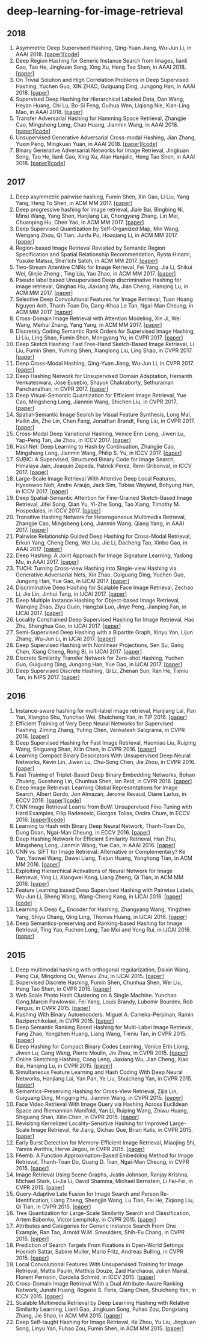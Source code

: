 # deep-learning-for-image-retrieval

## 2018
1.	Asymmetric Deep Supervised Hashing, Qing-Yuan Jiang, Wu-Jun Li, in AAAI 2018. [[paper](https://cs.nju.edu.cn/lwj/paper/AAAI18_ADSH.pdf)][[code](https://github.com/jiangqy/ADSH-AAAI2018)]
2.	Deep Region Hashing for Generic Instance Search from Images, lianli Gao, Tao He, Jingkuan Song, Xing Xu, Heng Tao Shen, in AAAI 2018. [[paper](https://arxiv.org/pdf/1701.07901)]
3.	On Trivial Solution and High Correlation Problems in Deep Supervised Hashing, Yuchen Guo, XIN ZHAO, Guiguang Ding, Jungong Han, in AAAI 2018. [[paper](http://eprints.lancs.ac.uk/123575/1/2018_3.pdf)]
4.	Supervised Deep Hashing for Hierarchical Labeled Data, Dan Wang, Heyan Huang, Chi Lu, Bo-Si Feng, Guihua Wen, Liqiang Nie, Xian-Ling Mao, in AAAI 2018. [[paper](https://arxiv.org/abs/1704.02088)]
5.	Transfer Adversarial Hashing for Hamming Space Retrieval, Zhangjie Cao, Mingsheng Long, Chao Huang, Jianmin Wang, in AAAI 2018. [[paper](https://arxiv.org/abs/1712.04616)][[code](https://github.com/thuml/TAH)]
6.	Unsupervised Generative Adversarial Cross-modal Hashing, Jian Zhang, Yuxin Peng, Mingkuan Yuan, in AAAI 2018. [[paper](https://arxiv.org/abs/1712.00358)][[code](https://github.com/PKU-ICST-MIPL/UGACH_AAAI2018)]
7.	Binary Generative Adversarial Networks for Image Retrieval, Jingkuan Song, Tao He, lianli Gao, Xing Xu, Alan Hanjalic, Heng Tao Shen, in AAAI 2018. [[paper](https://arxiv.org/abs/1708.04150)][[code](https://github.com/htconquer/BGAN)]

## 2017
1.	Deep asymmetric pairwise hashing, Fumin Shen, Xin Gao, Li Liu, Yang Yang, Heng To Shen, in ACM MM 2017. [[paper](http://cfm.uestc.edu.cn/~fshen/DAPH.pdf)]
2.	Deep progressive hashing for image retrieval, Jiale Bai, Bingbing Ni, Minsi Wang, Yang Shen, Hanjiang Lai, Chongyang Zhang, Lin Mei, Chuanping Hu, Chen Yao, in ACM MM 2017. [[paper](https://dl.acm.org/citation.cfm?id=3123280)]
3.	Deep Supervised Quantization by Self-Organized Map, Min Wang, Wengang Zhou, Qi Tian, Junfu Pu, Houqiang Li, in ACM MM 2017. [[paper](https://dl.acm.org/citation.cfm?doid=3123266.3123415)]
4.	Region-based Image Retrieval Revisited by Semantic Region Specification and Spatial Relationship Recommendation, Ryota Hinami, Yusuke Matsui, Shin'Ichi Satoh, in ACM MM 2017. [[paper](https://arxiv.org/abs/1709.09106)]
5.	Two-Stream Attentive CNNs for Image Retrieval, Fei Yang, Jia Li, Shikui Wei, Qinjie Zheng , Ting Liu, Yao Zhao, in ACM MM 2017. [[paper](http://mic.bjtu.edu.cn/resouce/2017-ACMMM2017-Yang.pdf)]
6.	Pseudo label based Unsupervised Deep discriminative Hashing for image retrieval, Qinghao Hu, Jiaxiang Wu, Jian Cheng, Hanqing Lu, in ACM MM 2017. [[paper](https://doi.org/10.1145/3123266.3123403)]
7.	Selective Deep Convolutional Features for Image Retrieval, Tuan Hoang Nguyen Anh, Thanh-Toan Do, Dang-Khoa Le Tan, Ngai-Man Cheung, in ACM MM 2017. [[paper](https://arxiv.org/abs/1707.00809)]
8.	Cross-Domain Image Retrieval with Attention Modeling, Xin Ji, Wei Wang, Meihui Zhang, Yang Yang, in ACM MM 2017. [[paper](https://arxiv.org/abs/1709.01784)]
9.	Discretely Coding Semantic Rank Orders for Supervised Image Hashing, Li Liu, Ling Shao, Fumin Shen, Mengyang Yu, in CVPR 2017. [[paper](http://openaccess.thecvf.com/content_cvpr_2017/papers/Liu_Discretely_Coding_Semantic_CVPR_2017_paper.pdf)]
10.	Deep Sketch Hashing: Fast Free-Hand Sketch-Based Image Retrieval, Li Liu, Fumin Shen, Yuming Shen, Xianglong Liu, Ling Shao, in CVPR 2017. [[paper](http://openaccess.thecvf.com/content_cvpr_2017/papers/Liu_Deep_Sketch_Hashing_CVPR_2017_paper.pdf)]
11.	Deep Cross-Modal Hashing, Qing-Yuan Jiang, Wu-Jun Li, in CVPR 2017. [[paper](http://openaccess.thecvf.com/content_cvpr_2017/papers/Jiang_Deep_Cross-Modal_Hashing_CVPR_2017_paper.pdf)]
12.	Deep Hashing Network for Unsupervised Domain Adaptation, Hemanth Venkateswara, Jose Eusebio, Shayok Chakraborty, Sethuraman Panchanathan, in CVPR 2017. [[paper](http://openaccess.thecvf.com/content_cvpr_2017/papers/Venkateswara_Deep_Hashing_Network_CVPR_2017_paper.pdf)]
13.	Deep Visual-Semantic Quantization for Efficient Image Retrieval, Yue Cao, Mingsheng Long, Jianmin Wang, Shichen Liu, in CVPR 2017. [[paper](http://openaccess.thecvf.com/content_cvpr_2017/papers/Cao_Deep_Visual-Semantic_Quantization_CVPR_2017_paper.pdf)]
14.	Spatial-Semantic Image Search by Visual Feature Synthesis, Long Mai, Hailin Jin, Zhe Lin, Chen Fang, Jonathan Brandt, Feng Liu, in CVPR 2017. [[paper](http://openaccess.thecvf.com/content_cvpr_2017/papers/Mai_Spatial-Semantic_Image_Search_CVPR_2017_paper.pdf)]
15.	Cross-Modal Deep Variational Hashing, Venice Erin Liong, Jiwen Lu, Yap-Peng Tan, Jie Zhou, in ICCV 2017. [[paper](http://openaccess.thecvf.com/content_ICCV_2017/papers/Liong_Cross-Modal_Deep_Variational_ICCV_2017_paper.pdf)]
16.	HashNet: Deep Learning to Hash by Continuation, Zhangjie Cao, Mingsheng Long, Jianmin Wang, Philip S. Yu, in ICCV 2017. [[paper](http://openaccess.thecvf.com/content_ICCV_2017/papers/Cao_HashNet_Deep_Learning_ICCV_2017_paper.pdf)]
17.	SUBIC: A Supervised, Structured Binary Code for Image Search, Himalaya Jain, Joaquin Zepeda, Patrick Perez, Remi Gribonval, in ICCV 2017. [[paper](http://openaccess.thecvf.com/content_ICCV_2017/papers/Jain_SUBIC_A_Supervised_ICCV_2017_paper.pdf)]
18.	Large-Scale Image Retrieval With Attentive Deep Local Features, Hyeonwoo Noh, Andre Araujo, Jack Sim, Tobias Weyand, Bohyung Han, in ICCV 2017. [[paper](http://openaccess.thecvf.com/content_ICCV_2017/papers/Noh_Large-Scale_Image_Retrieval_ICCV_2017_paper.pdf)]
19.	Deep Spatial-Semantic Attention for Fine-Grained Sketch-Based Image Retrieval, Jifei Song, Qian Yu, Yi-Zhe Song, Tao Xiang, Timothy M. Hospedales, in ICCV 2017. [[paper](http://openaccess.thecvf.com/content_ICCV_2017/papers/Song_Deep_Spatial-Semantic_Attention_ICCV_2017_paper.pdf)]
20.	Transitive	Hashing Network for Heterogeneous Multimedia Retrieval, Zhangjie Cao, Mingsheng Long, Jianmin Wang, Qiang Yang, in AAAI 2017. [[paper](https://arxiv.org/abs/1608.04307)]
21.	Pairwise Relationship Guided	Deep Hashing for Cross-Modal Retrieval, Erkun Yang, Cheng Deng, Wei Liu,	Jie Li, Dacheng	Tao,	Xinbo Gao, in AAAI 2017. [[paper](https://aaai.org/ocs/index.php/AAAI/AAAI17/paper/view/14326)]
22.	Deep Hashing:	A Joint Approach for Image Signature Learning, Yadong Mu, in AAAI 2017. [[paper](https://aaai.org/ocs/index.php/AAAI/AAAI17/paper/download/14598/14418)]
23.	TUCH: Turning Cross-view Hashing into Single-view Hashing via Generative Adversarial Nets, Xin Zhao, Guiguang Ding, Yuchen Guo, Jungong Han, Yue Gao, in IJCAI 2017. [[paper](https://www.ijcai.org/proceedings/2017/0491.pdf)]
24.	Discriminative Deep Hashing for Scalable Face Image Retrieval, Zechao Li, Jie Lin, Jinhui Tang, in IJCAI 2017. [[paper](http://static.ijcai.org/proceedings-2017/0315.pdf)]
25.	Deep Multiple Instance Hashing for Object-based Image Retrieval, Wanqing Zhao, Ziyu Guan, Hangzai Luo, Jinye Peng, Jianping Fan, in IJCAI 2017. [[paper](https://www.ijcai.org/proceedings/2017/0490.pdf)]
26.	Locality Constrained Deep Supervised Hashing for Image Retrieval, Hao Zhu, Shenghua Gao, in IJCAI 2017. [[paper](https://www.ijcai.org/proceedings/2017/0499.pdf)]
27.	Semi-Supervised Deep Hashing with a Bipartite Graph, Xinyu Yan, Lijun Zhang, Wu-Jun Li, in IJCAI 2017. [[paper](https://www.ijcai.org/proceedings/2017/0452.pdf)]
28.	Deep Supervised Hashing with Nonlinear Projections, Sen Su, Gang Chen, Xiang Cheng, Rong Bi, in IJCAI 2017. [[paper](https://www.ijcai.org/proceedings/2017/0388.pdf)]
29.	Discrete Similarity Transfer Network for Zero-shot Hashing, Yuchen Guo, Guiguang Ding, Jungong Han, Yue Gao, in IJCAI 2017. [[paper](http://static.ijcai.org/proceedings-2017/0245.pdf)]
30.	Deep Supervised Discrete Hashing, Qi Li, Zhenan Sun, Ran He, Tieniu Tan, in NIPS 2017. [[paper](http://papers.nips.cc/paper/6842-deep-supervised-discrete-hashing.pdf)] 

## 2016
1.	Instance-aware hashing for multi-label image retrieval, Hanjiang Lai, Pan Yan, Xiangbo Shu, Yunchao Wei, Shuicheng Yan, in TIP 2016. [[paper](https://ieeexplore.ieee.org/document/7438833/)]
2.	Efficient Training of Very Deep Neural Networks for Supervised Hashing, Ziming Zhang, Yuting Chen, Venkatesh Saligrama, in CVPR 2016. [[paper](https://www.cv-foundation.org/openaccess/content_cvpr_2016/papers/Zhang_Efficient_Training_of_CVPR_2016_paper.pdf)]
3.	Deep Supervised Hashing for Fast Image Retrieval, Haomiao Liu, Ruiping Wang, Shiguang Shan, Xilin Chen, in CVPR 2016. [[paper](https://www.cv-foundation.org/openaccess/content_cvpr_2016/papers/Liu_Deep_Supervised_Hashing_CVPR_2016_paper.pdf)]
4.	Learning Compact Binary Descriptors With Unsupervised Deep Neural Networks, Kevin Lin, Jiwen Lu, Chu-Song Chen, Jie Zhou, in CVPR 2016. [[paper](https://www.cv-foundation.org/openaccess/content_cvpr_2016/papers/Lin_Learning_Compact_Binary_CVPR_2016_paper.pdf)]
5.	Fast Training of Triplet-Based Deep Binary Embedding Networks, Bohan Zhuang, Guosheng Lin, Chunhua Shen, Ian Reid, in CVPR 2016. [[paper](https://www.cv-foundation.org/openaccess/content_cvpr_2016/papers/Zhuang_Fast_Training_of_CVPR_2016_paper.pdf)]
6.	Deep Image Retrieval: Learning Global Representations for Image Search, Albert Gordo, Jon Almazan, Jerome Revaud, Diane Larlus, in ECCV 2016. [[paper](https://link.springer.com/chapter/10.1007/978-3-319-46466-4_15)][[code](https://github.com/figitaki/deep-retrieval)]
7.	CNN Image Retrieval Learns from BoW: Unsupervised Fine-Tuning with Hard Examples, Filip Radenovic, Giorgos Tolias, Ondra Chum, in ECCV 2016. [[paper](http://arxiv.org/abs/1604.02426)][[code](https://github.com/filipradenovic/cnnimageretrieval)]
8.	Learning to Hash with Binary Deep Neural Network, Thanh-Toan Do, Dung Doan, Ngai-Man Cheung, in ECCV 2016. [[paper](https://link.springer.com/chapter/10.1007/978-3-319-46454-1_14)]
9.	Deep	Hashing Network for Efficient	Similarity	Retrieval, Han	Zhu,	Mingsheng Long, Jianmin Wang, Yue Cao, in AAAI 2016. [[paper](https://www.aaai.org/ocs/index.php/AAAI/AAAI16/paper/view/12039)]
10.	CNN vs. SIFT for Image Retrieval: Alternative or Complementary? Ke Yan, Yaowei Wang, Dawei Liang, Tiejun Huang, Yonghong Tian, in ACM MM 2016. [[paper](http://www.jdl.ac.cn/doc/2011/20171614294231200_p407-yan%20(1).pdf)]
11.	Exploiting Hierarchical Activations of Neural Network for Image Retrieval, Ying Li, Xiangwei Kong, Liang Zheng, Qi Tian, in ACM MM 2016. [[paper](https://dl.acm.org/citation.cfm?id=2967197)]
12.	Feature Learning based Deep Supervised Hashing with Pairwise Labels, Wu-Jun Li, Sheng Wang, Wang-Cheng Kang, in IJCAI 2016. [[paper](https://arxiv.org/pdf/1511.03855)][[code](http://cs.nju.edu.cn/lwj/code/DPSH.zip)]
13.	Learning A Deep $\ell_\infty$ Encoder for Hashing, Zhangyang Wang, Yingzhen Yang, Shiyu Chang, Qing Ling, Thomas Huang, in IJCAI 2016. [[paper](https://www.ijcai.org/Proceedings/16/Papers/310.pdf)]
14.	Deep Semantics-preserving and Ranking-based Hashing for Image Retrieval, Ting Yao, Fuchen Long, Tao Mei and Yong Rui, in IJCAI 2016. [[paper](https://www.microsoft.com/en-us/research/wp-content/uploads/2016/08/Deep-Semantic-Preserving-and-Ranking-Based-Hashing-for-Image-Retrieval.pdf)]

## 2015
1.	Deep multimodal hashing with orthogonal regularization, Daixin Wang, Peng Cui, Mingdong Ou, Wenwu Zhu, in IJCAI 2015. [[paper](http://www.ijcai.org/Proceedings/15/Papers/324.pdf)]
2.	Supervised Discrete Hashing, Fumin Shen, Chunhua Shen, Wei Liu, Heng Tao Shen, in CVPR 2015. [[paper]( https://www.cv-foundation.org/openaccess/content_cvpr_2015/papers/Shen_Supervised_Discrete_Hashing_2015_CVPR_paper.pdf)]
3.	Web Scale Photo Hash Clustering on A Single Machine. Yunchao Gong,Marcin Pawlowski,   Fei Yang, Louis Brandy, Lubomir Bourdev, Rob Fergus, in CVPR 2015. [[paper]( https://www.cv-foundation.org/openaccess/content_cvpr_2015/papers/Gong_Web_Scale_Photo_2015_CVPR_paper.pdf)]
4.	Hashing With Binary Autoencoders. Miguel A. Carreira-Perpinan, Ramin Raziperchikolaei, in CVPR 2015. [[paper]( https://www.cv-foundation.org/openaccess/content_cvpr_2015/papers/Carreira-Perpinan_Hashing_With_Binary_2015_CVPR_paper.pdf)]
5.	Deep Semantic Ranking Based Hashing for Multi-Label Image Retrieval, Fang Zhao, Yongzhen Huang, Liang Wang, Tieniu Tan, in CVPR 2015. [[paper]( https://www.cv-foundation.org/openaccess/content_cvpr_2015/papers/Zhao_Deep_Semantic_Ranking_2015_CVPR_paper.pdf)]
6.	Deep Hashing for Compact Binary Codes Learning, Venice Erin Liong, Jiwen Lu, Gang Wang, Pierre Moulin, Jie Zhou, in CVPR 2015. [[paper]( https://www.cv-foundation.org/openaccess/content_cvpr_2015/papers/Liong_Deep_Hashing_for_2015_CVPR_paper.pdf)]
7.	Online Sketching Hashing, Cong Leng, Jiaxiang Wu, Jian Cheng, Xiao Bai, Hanqing Lu, in CVPR 2015. [[paper]( https://www.cv-foundation.org/openaccess/content_cvpr_2015/papers/Leng_Online_Sketching_Hashing_2015_CVPR_paper.pdf)]
8.	Simultaneous Feature Learning and Hash Coding With Deep Neural Networks, Hanjiang Lai, Yan Pan, Ye Liu, Shuicheng Yan, in CVPR 2015. [[paper]( https://www.cv-foundation.org/openaccess/content_cvpr_2015/papers/Lai_Simultaneous_Feature_Learning_2015_CVPR_paper.pdf)]
9.	Semantics-Preserving Hashing for Cross-View Retrieval, Zijia Lin, Guiguang Ding, Mingqing Hu, Jianmin Wang, in CVPR 2015. [[paper]( https://www.cv-foundation.org/openaccess/content_cvpr_2015/papers/Lin_Semantics-Preserving_Hashing_for_2015_CVPR_paper.pdf)]
10.	Face Video Retrieval With Image Query via Hashing Across Euclidean Space and Riemannian Manifold, Yan Li, Ruiping Wang, Zhiwu Huang, Shiguang Shan, Xilin Chen, in CVPR 2015. [[paper]( https://www.cv-foundation.org/openaccess/content_cvpr_2015/papers/Li_Face_Video_Retrieval_2015_CVPR_paper.pdf)]
11.	Revisiting Kernelized Locality-Sensitive Hashing for Improved Large-Scale Image Retrieval, Ke Jiang, Qichao Que, Brian Kulis, in CVPR 2015. [[paper]( https://www.cv-foundation.org/openaccess/content_cvpr_2015/papers/Jiang_Revisiting_Kernelized_Locality-Sensitive_2015_CVPR_paper.pdf)]
12.	Early Burst Detection for Memory-Efficient Image Retrieval, Miaojing Shi, Yannis Avrithis, Herve Jegou, in CVPR 2015. [[paper]( https://www.cv-foundation.org/openaccess/content_cvpr_2015/papers/Shi_Early_Burst_Detection_2015_CVPR_paper.pdf)]
13.	FAemb: A Function Approximation-Based Embedding Method for Image Retrieval, Thanh-Toan Do, Quang D. Tran, Ngai-Man Cheung, in CVPR 2015. [[paper]( https://www.cv-foundation.org/openaccess/content_cvpr_2015/papers/Do_FAemb_A_Function_2015_CVPR_paper.pdf)]
14.	Image Retrieval Using Scene Graphs, Justin Johnson, Ranjay Krishna, Michael Stark, Li-Jia Li, David Shamma, Michael Bernstein, Li Fei-Fei, in CVPR 2015. [[paper]( https://www.cv-foundation.org/openaccess/content_cvpr_2015/papers/Johnson_Image_Retrieval_Using_2015_CVPR_paper.pdf)]
15.	Query-Adaptive Late Fusion for Image Search and Person Re-Identification, Liang Zheng, Shengjin Wang, Lu Tian, Fei He, Ziqiong Liu, Qi Tian, in CVPR 2015. [[paper](https://www.cv-foundation.org/openaccess/content_cvpr_2015/papers/Zheng_Query-Adaptive_Late_Fusion_2015_CVPR_paper.pdf)]
16.	Tree Quantization for Large-Scale Similarity Search and Classification, Artem Babenko, Victor Lempitsky, in CVPR 2015. [[paper](https://www.cv-foundation.org/openaccess/content_cvpr_2015/papers/Babenko_Tree_Quantization_for_2015_CVPR_paper.pdf)]
17.	Attributes and Categories for Generic Instance Search From One Example, Ran Tao, Arnold W.M. Smeulders, Shih-Fu Chang, in CVPR 2015. [[paper](https://www.cv-foundation.org/openaccess/content_cvpr_2015/papers/Tao_Attributes_and_Categories_2015_CVPR_paper.pdf)]
18.	Prediction of Search Targets From Fixations in Open-World Settings Hosnieh Sattar, Sabine Muller, Mario Fritz, Andreas Bulling, in CVPR 2015. [[paper](https://www.cv-foundation.org/openaccess/content_cvpr_2015/papers/Sattar_Prediction_of_Search_2015_CVPR_paper.pdf)]
19.	Local Convolutional Features With Unsupervised Training for Image Retrieval, Mattis Paulin, Matthijs Douze, Zaid Harchaoui, Julien Mairal, Florent Perronin, Cordelia Schmid, in ICCV 2015. [[paper](https://www.cv-foundation.org/openaccess/content_iccv_2015/papers/Paulin_Local_Convolutional_Features_ICCV_2015_paper.pdf)]
20.	Cross-Domain Image Retrieval With a Dual Attribute-Aware Ranking Network, Junshi Huang, Rogerio S. Feris, Qiang Chen, Shuicheng Yan, in ICCV 2015. [[paper](https://www.cv-foundation.org/openaccess/content_iccv_2015/papers/Huang_Cross-Domain_Image_Retrieval_ICCV_2015_paper.pdf)]
21.	Scalable Multimedia Retrieval by Deep Learning Hashing with Relative Similarity Learning, Lianli Gao, Jingkuan Song, Fuhao Zou, Dongxiang Zhang, Jie Shao, in ACM MM 2015. [[paper](https://dl.acm.org/citation.cfm?id=2806360)]
22.	Deep Self-taught Hashing for Image Retrieval, Ke Zhou, Yu Liu, Jingkuan Song, Linyu Yan, Fuhao Zou, Fumin Shen, in ACM MM 2015. [[paper](https://dl.acm.org/citation.cfm?id=2806320)]
  
